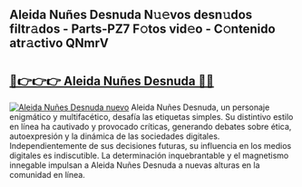 ## Aleida Nuñes Desnuda N𝚞𝚎vos desn𝚞dos filtr𝚊dos - Parts-PZ7 F𝚘tos vid𝚎o - C𝚘ntenido atr𝚊ctivo QNmrV

# <h2><a href="http://mb4bf8.tromn.icu/?c=Aleida+Nu%c3%b1es+Desnuda">🔗👉👉👉 Aleida Nuñes Desnuda 🔗🔗</a></h2>

[![Aleida Nuñes Desnuda nuevo](https://i.imgur.com/pEAQMta.gif)](http://mb4bf8.tromn.icu/?c=Aleida+Nu%c3%b1es+Desnuda)
Aleida Nuñes Desnuda, un personaje enigmático y multifacético, desafía las etiquetas simples. Su distintivo estilo en línea ha cautivado y provocado críticas, generando debates sobre ética, autoexpresión y la dinámica de las sociedades digitales. Independientemente de sus decisiones futuras, su influencia en los medios digitales es indiscutible. La determinación inquebrantable y el magnetismo innegable impulsan a Aleida Nuñes Desnuda a nuevas alturas en la comunidad en línea.
